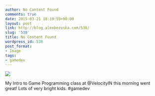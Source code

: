 ```yaml
---
author: No Content Found
comments: true
date: 2015-03-21 18:19:59+00:00
layout: post
link: http://blog.alexbezuska.com/538/
slug: '538'
title: No Content Found
wordpress_id: 538
post_format:
- Image
tags:
- gamedev
---
```


![](/images/2015/03/tumblr_nlkqxcvGrj1u11b0ro1_1280.jpg)

My Intro to Game Programming class at @VelocityIN this morning went great! Lots of very bright kids. #gamedev
